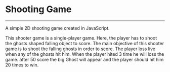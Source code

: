 # Shooting Game

---

A simple 2D shooting game created in JavaScript.

This shooter game is a single-player game. Here, the player has to shoot the ghosts shaped falling object to score. The main objective of this shooter game is to shoot the falling ghosts in order to score. The player loss live when any of the ghosts hit him. When the player hited 3 time he will loss the game.
after 50 score the big Ghost will appear and the player should hit him 20 times to win.
